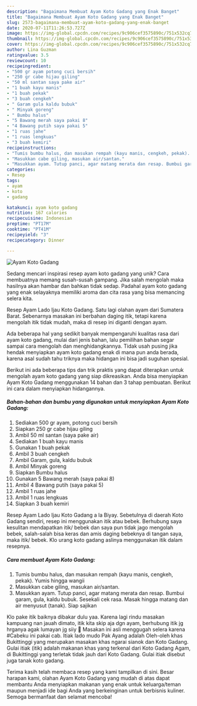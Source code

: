 ```yaml
---
description: "Bagaimana Membuat Ayam Koto Gadang yang Enak Banget"
title: "Bagaimana Membuat Ayam Koto Gadang yang Enak Banget"
slug: 2573-bagaimana-membuat-ayam-koto-gadang-yang-enak-banget
date: 2020-07-11T11:26:53.727Z
image: https://img-global.cpcdn.com/recipes/9c906cef3575890c/751x532cq70/ayam-koto-gadang-foto-resep-utama.jpg
thumbnail: https://img-global.cpcdn.com/recipes/9c906cef3575890c/751x532cq70/ayam-koto-gadang-foto-resep-utama.jpg
cover: https://img-global.cpcdn.com/recipes/9c906cef3575890c/751x532cq70/ayam-koto-gadang-foto-resep-utama.jpg
author: Lina Guzman
ratingvalue: 3.5
reviewcount: 10
recipeingredient:
- "500 gr ayam potong cuci bersih"
- "250 gr cabe hijau giling"
- "50 ml santan saya pake air"
- "1 buah kayu manis"
- "1 buah pekak"
- "3 buah cengkeh"
- " Garam gula kaldu bubuk"
- " Minyak goreng"
- " Bumbu halus"
- "5 Bawang merah saya pakai 8"
- "4 Bawang putih saya pakai 5"
- "1 ruas jahe"
- "1 ruas lengkuas"
- "3 buah kemiri"
recipeinstructions:
- "Tumis bumbu halus, dan masukan rempah (kayu manis, cengkeh, pekak). Yumis hingga wangii"
- "Masukkan cabe giling, masukan air/santan."
- "Masukkan ayam. Tutup panci, agar matang merata dan resap. Bumbui garam, gula, kaldu bubuk. Sesekali cek rasa. Masak hingga matang dan air menyusut (tanak). Siap sajikan"
categories:
- Resep
tags:
- ayam
- koto
- gadang

katakunci: ayam koto gadang 
nutrition: 167 calories
recipecuisine: Indonesian
preptime: "PT17M"
cooktime: "PT41M"
recipeyield: "3"
recipecategory: Dinner

---
```



![Ayam Koto Gadang](https://img-global.cpcdn.com/recipes/9c906cef3575890c/751x532cq70/ayam-koto-gadang-foto-resep-utama.jpg)

Sedang mencari inspirasi resep ayam koto gadang yang unik? Cara membuatnya memang susah-susah gampang. Jika salah mengolah maka hasilnya akan hambar dan bahkan tidak sedap. Padahal ayam koto gadang yang enak selayaknya memiliki aroma dan cita rasa yang bisa memancing selera kita.

Resep Ayam Lado Ijau Koto Gadang. Satu lagi olahan ayam dari Sumatera Barat. Sebenarnya masakan ini berbahan daging itik, tetapi karena mengolah itik tidak mudah, maka di resep ini diganti dengan ayam.

Ada beberapa hal yang sedikit banyak mempengaruhi kualitas rasa dari ayam koto gadang, mulai dari jenis bahan, lalu pemilihan bahan segar sampai cara mengolah dan menghidangkannya. Tidak usah pusing jika hendak menyiapkan ayam koto gadang enak di mana pun anda berada, karena asal sudah tahu triknya maka hidangan ini bisa jadi suguhan spesial.


Berikut ini ada beberapa tips dan trik praktis yang dapat diterapkan untuk mengolah ayam koto gadang yang siap dikreasikan. Anda bisa menyiapkan Ayam Koto Gadang menggunakan 14 bahan dan 3 tahap pembuatan. Berikut ini cara dalam menyiapkan hidangannya.

<!--inarticleads1-->

##### Bahan-bahan dan bumbu yang digunakan untuk menyiapkan Ayam Koto Gadang:

1. Sediakan 500 gr ayam, potong cuci bersih
1. Siapkan 250 gr cabe hijau giling
1. Ambil 50 ml santan (saya pake air)
1. Sediakan 1 buah kayu manis
1. Gunakan 1 buah pekak
1. Ambil 3 buah cengkeh
1. Ambil  Garam, gula, kaldu bubuk
1. Ambil  Minyak goreng
1. Siapkan  Bumbu halus
1. Gunakan 5 Bawang merah (saya pakai 8)
1. Ambil 4 Bawang putih (saya pakai 5)
1. Ambil 1 ruas jahe
1. Ambil 1 ruas lengkuas
1. Siapkan 3 buah kemiri


Resep Ayam Lado Ijau Koto Gadang a la Biyay. Sebetulnya di daerah Koto Gadang sendiri, resep ini menggunakan itik atau bebek. Berhubung saya kesulitan mendapatkan itik/ bebek dan saya pun tidak jago mengolah bebek, salah-salah bisa keras dan amis daging bebeknya di tangan saya, maka itik/ bebek. Klo urang koto gadang aslinya menggunakan itik dalam resepnya. 

<!--inarticleads2-->

##### Cara membuat Ayam Koto Gadang:

1. Tumis bumbu halus, dan masukan rempah (kayu manis, cengkeh, pekak). Yumis hingga wangii
1. Masukkan cabe giling, masukan air/santan.
1. Masukkan ayam. Tutup panci, agar matang merata dan resap. Bumbui garam, gula, kaldu bubuk. Sesekali cek rasa. Masak hingga matang dan air menyusut (tanak). Siap sajikan


Klo pake itik baiknya dibakar dulu yaa. Karena lagi rindu masakan kampuang nan jauah dimato, itik kita skip aja dgn ayam, berhubung itik jg hrganya agak lumayan jg siiy 🤭 Masakan ini asli menggugah selera karena #Cabeku ini pakai cab. Itiak lado mudo Pak Ayang adalah Oleh-oleh khas Bukittinggi yang merupakan masakan khas ngarai sianok dan Koto Gadang. Gulai itiak (itik) adalah makanan khas yang terkenal dari Koto Gadang Agam, di Bukittinggi yang terletak tidak jauh dari Koto Gadang. Gulai itiak disebut juga tanak koto gadang. 

Terima kasih telah membaca resep yang kami tampilkan di sini. Besar harapan kami, olahan Ayam Koto Gadang yang mudah di atas dapat membantu Anda menyiapkan makanan yang enak untuk keluarga/teman maupun menjadi ide bagi Anda yang berkeinginan untuk berbisnis kuliner. Semoga bermanfaat dan selamat mencoba!

